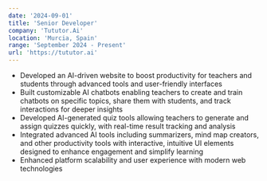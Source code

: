```yaml
---
date: '2024-09-01'
title: 'Senior Developer'
company: 'Tututor.Ai'
location: 'Murcia, Spain'
range: 'September 2024 - Present'
url: 'https://tututor.ai'
---
```


- Developed an AI-driven website to boost productivity for teachers and students through advanced tools and user-friendly interfaces
- Built customizable AI chatbots enabling teachers to create and train chatbots on specific topics, share them with students, and track interactions for deeper insights
- Developed AI-generated quiz tools allowing teachers to generate and assign quizzes quickly, with real-time result tracking and analysis
- Integrated advanced AI tools including summarizers, mind map creators, and other productivity tools with interactive, intuitive UI elements designed to enhance engagement and simplify learning
- Enhanced platform scalability and user experience with modern web technologies